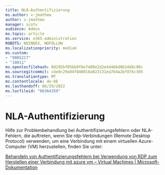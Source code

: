 ```yaml
---
title: NLA-Authentifizierung
ms.author: v-jmathew
author: v-jmathew
manager: scotv
audience: Admin
ms.topic: article
ms.service: o365-administration
ROBOTS: NOINDEX, NOFOLLOW
ms.localizationpriority: medium
ms.custom:
- "9005217"
- "10011"
ms.openlocfilehash: 0d295bf05bb9f6e7489e2d2e4446bd863dd8c90c
ms.sourcegitcommit: c4e8c29a94f840816a023131ea7b4a2bf876c305
ms.translationtype: MT
ms.contentlocale: de-DE
ms.lasthandoff: 06/29/2022
ms.locfileid: "66364359"
---
```

# <a name="nla-authentication"></a>NLA-Authentifizierung

Hilfe zur Problembehandlung bei Authentifizierungsfehlern oder NLA-Fehlern, die auftreten, wenn Sie rdp-Verbindungen (Remote Desktop Protocol) verwenden, um eine Verbindung mit einem virtuellen Azure-Computer (VM) herzustellen, finden Sie unter:

[Behandeln von Authentifizierungsfehlern bei Verwendung von RDP zum Herstellen einer Verbindung mit azure vm – Virtual Machines | Microsoft-Dokumentation](https://docs.microsoft.com/troubleshoot/azure/virtual-machines/cannot-connect-rdp-azure-vm)
